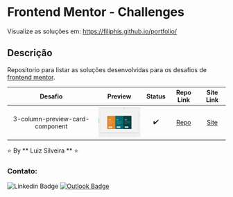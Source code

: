 # Frontend Mentor - Challenges

<!-- > **_Status:_** Em andamento :construction: -->
<!-- > **_Status:_** Finalizado :heavy_check_mark: -->

Visualize as soluções em: https://filiphis.github.io/portfolio/

## Descrição

Repositorio para listar as soluções desenvolvidas para os desafios de [frontend mentor](https://www.frontendmentor.io/challenges/).


<!--
| Desafio | Preview | Status| Repo Link | Site Link |
|:--:|:--:|:--:|:--:|:--:|
| Name | img | statusMark | RepoLink | SiteLink | -->

| Desafio | Preview | Status| Repo Link | Site Link |
|:--:|:--:|:--:|:--:|:--:|
| 3-column-preview-card-component | <img  src = "3-column-preview-card-component/design/desktop-preview.jpg" width = "120 " /> | :heavy_check_mark: | [Repo](https://github.com/filiphis/portfolio/tree/main/3-column-preview-card-component) | [Site](https://3-column-preview-card-component-hazel.vercel.app/) |




<!-- | [3-column-preview-card-component](https://github.com/filiphis/front-end-challenges/tree/master/challenge01) | <img  src = "preview-images/3-column-preview-card-component.jpg" width = "120 " /> | :white_check_mark: | [Repo Link](3-column-preview-card-component) | [Site Link](https://filiphis.github.io/3-column-preview-card-component/) | -->



:star: By ** Luiz Silveira ** :star:
### Contato:

![Linkedin Badge](https://img.shields.io/badge/-Luiz-blue?style=flat-square&logo=Linkedin&logoColor=white&link=https://www.linkedin.com/in/luiz-silveira-front-end/) [![Outlook Badge](https://img.shields.io/badge/-l.filiphis@hotmail.com-blue?style=flat-square&logo=microsoft-outlook&logoColor=white&link=mailto:l.filiphis@hotmail.com)](mailto:l.filiphis@hotmail)
